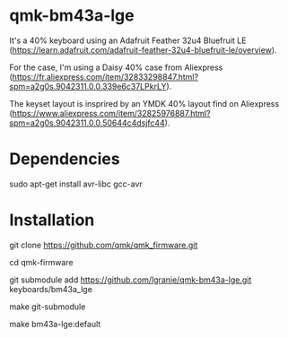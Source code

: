 # qmk-bm43a-lge

It's a 40% keyboard using an Adafruit Feather 32u4 Bluefruit LE (https://learn.adafruit.com/adafruit-feather-32u4-bluefruit-le/overview).

For the case, I'm using a Daisy 40% case from Aliexpress (https://fr.aliexpress.com/item/32833298847.html?spm=a2g0s.9042311.0.0.339e6c37LPkrLY).

The keyset layout is insprired by an YMDK 40% layout find on Aliexpress (https://www.aliexpress.com/item/32825976887.html?spm=a2g0s.9042311.0.0.50644c4dsjfc44).

# Dependencies

sudo apt-get install avr-libc gcc-avr

# Installation

git clone https://github.com/qmk/qmk_firmware.git

cd qmk-firmware

git submodule add https://github.com/lgranie/qmk-bm43a-lge.git keyboards/bm43a_lge

make git-submodule

make bm43a-lge:default

